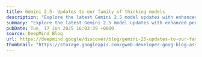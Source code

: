```yaml
---
title: Gemini 2.5: Updates to our family of thinking models
description: "Explore the latest Gemini 2.5 model updates with enhanced performance and accuracy: Gemini 2.5 Pro now stable, Flash generally available, and the new Flash-Lite in preview."
summary: "Explore the latest Gemini 2.5 model updates with enhanced performance and accuracy: Gemini 2.5 Pro now stable, Flash generally available, and the new Flash-Lite in preview."
pubDate: Tue, 17 Jun 2025 16:03:39 +0000
source: DeepMind Blog
url: https://deepmind.google/discover/blog/gemini-25-updates-to-our-family-of-thinking-models/
thumbnail: "https://storage.googleapis.com/gweb-developer-goog-blog-assets/images/gemini-2-5-pro-meta_1.2e16d0ba.fill-1200x600.png"
---
```


